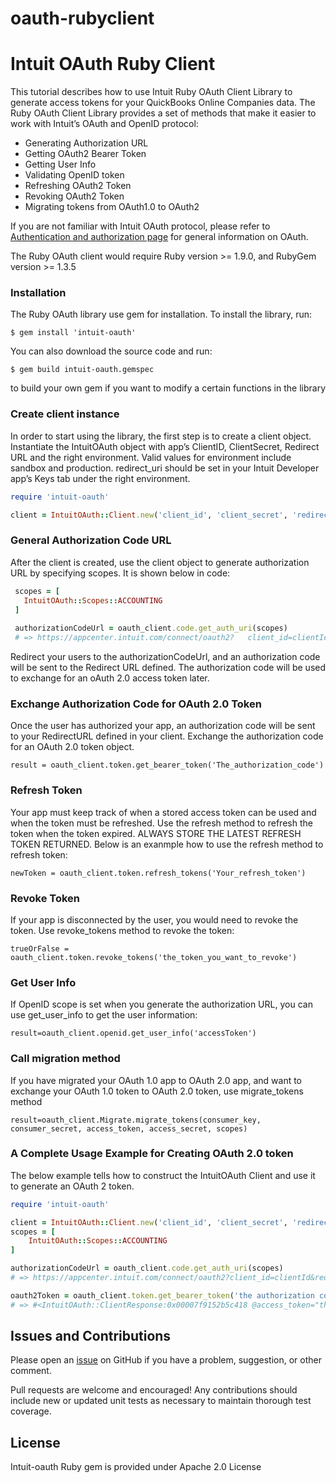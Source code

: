 # oauth-rubyclient

Intuit OAuth Ruby Client
==========================

This tutorial describes how to use Intuit Ruby OAuth Client Library to generate access tokens for your QuickBooks Online Companies data. The Ruby OAuth Client Library  provides a set of methods that make it easier to work with Intuit’s OAuth and OpenID protocol:

  - Generating Authorization URL
  - Getting OAuth2 Bearer Token
  - Getting User Info
  - Validating OpenID token
  - Refreshing OAuth2 Token
  - Revoking OAuth2 Token
  - Migrating tokens from OAuth1.0 to OAuth2
 
 If you are not familiar with Intuit OAuth protocol, please refer to [Authentication and authorization page](https://developer.intuit.com/app/developer/qbo/docs/develop/authentication-and-authorization/oauth-2.0) for general information on OAuth.
 
The Ruby OAuth client would require Ruby version >= 1.9.0, and RubyGem version >= 1.3.5


### Installation

The Ruby OAuth library use gem for installation. To install the library, run:

    $ gem install 'intuit-oauth'
    
You can also download the source code and run:

    $ gem build intuit-oauth.gemspec

to build your own gem if you want to modify a certain functions in the library
    
### Create client instance

In order to start using the library, the first step is to create a client object. Instantiate the IntuitOAuth object with app’s ClientID, ClientSecret, Redirect URL and the right environment. Valid values for environment include sandbox and production. redirect_uri should be set in your Intuit Developer app’s Keys tab under the right environment. 

  ```ruby
  require 'intuit-oauth'
  
  client = IntuitOAuth::Client.new('client_id', 'client_secret', 'redirectUrl', 'environment')
  ```

### General Authorization Code URL

After the client is created, use the client object to generate authorization URL by specifying scopes. It is shown below in code:

 ```ruby
  scopes = [
    IntuitOAuth::Scopes::ACCOUNTING
  ]
  
  authorizationCodeUrl = oauth_client.code.get_auth_uri(scopes)
  # => https://appcenter.intuit.com/connect/oauth2?   client_id=clientId&redirect_uri=redirectUrl&response_type=code&scope=com.intuit.quickbooks.accounting&state=rMwcoDITc2N6FJsUGGO9
  ```
Redirect your users to the authorizationCodeUrl, and an authorization code will be sent to the Redirect URL defined. The authorization code will be used to exchange for an oAuth 2.0 access token later. 

### Exchange Authorization Code for OAuth 2.0 Token

Once the user has authorized your app, an authorization code will be sent to your RedirectURL defined in your client. Exchange the authorization code for an OAuth 2.0 token object.

    result = oauth_client.token.get_bearer_token('The_authorization_code')
    
### Refresh Token

Your app must keep track of when a stored access token can be used and when the token must be refreshed. Use the refresh method to refresh the token when the token expired. ALWAYS STORE THE LATEST REFRESH TOKEN RETURNED. Below is an exanmple how to use the refresh method to refresh token:

    newToken = oauth_client.token.refresh_tokens('Your_refresh_token')
    
### Revoke Token

If your app is disconnected by the user, you would need to revoke the token. Use revoke_tokens method to revoke the token:

    trueOrFalse = oauth_client.token.revoke_tokens('the_token_you_want_to_revoke')


### Get User Info

If OpenID scope is set when you generate the authorization URL, you can use get_user_info to get the user information:

    result=oauth_client.openid.get_user_info('accessToken')
    


### Call migration method

If you have migrated your OAuth 1.0 app to OAuth 2.0 app, and want to exchange your OAuth 1.0 token to OAuth 2.0 token, use migrate_tokens method

    result=oauth_client.Migrate.migrate_tokens(consumer_key, consumer_secret, access_token, access_secret, scopes)

### A Complete Usage Example for Creating OAuth 2.0 token

The below example tells how to construct the IntuitOAuth Client and use it to generate an OAuth 2 token.

```ruby
require 'intuit-oauth'

client = IntuitOAuth::Client.new('client_id', 'client_secret', 'redirectUrl', 'environment')
scopes = [
    IntuitOAuth::Scopes::ACCOUNTING
]

authorizationCodeUrl = oauth_client.code.get_auth_uri(scopes)
# => https://appcenter.intuit.com/connect/oauth2?client_id=clientId&redirect_uri=redirectUrl&response_type=code&scope=com.intuit.quickbooks.accounting&state=rMwcoDITc2N6FJsUGGO9

oauth2Token = oauth_client.token.get_bearer_token('the authorization code returned from authorizationCodeUrl')
# => #<IntuitOAuth::ClientResponse:0x00007f9152b5c418 @access_token="the access token", @expires_in=3600, @refresh_token="the refresh token", @x_refresh_token_expires_in=8726400>

```
    
Issues and Contributions
------------------------

Please open an [issue](https://github.com/intuit/oauth-rubyclient/issues) on GitHub if you have a problem, suggestion, or other comment.

Pull requests are welcome and encouraged! Any contributions should include new or updated unit tests as necessary to maintain thorough test coverage.

License
-------

Intuit-oauth Ruby gem is provided under Apache 2.0 License
